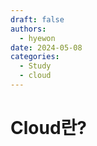 ```yaml
---
draft: false
authors:
  - hyewon
date: 2024-05-08
categories:
  - Study
  - cloud
---
```

# Cloud란?
<!-- more -->